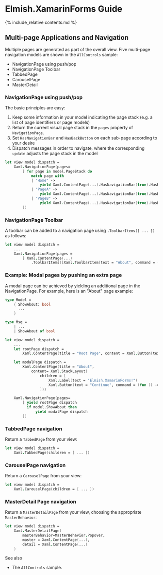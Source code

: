Elmish.XamarinForms Guide
=======

{% include_relative contents.md %}

Multi-page Applications and Navigation
-------

Multiple pages are generated as part of the overall view. Five multi-page navigation models are shown in the `AllControls` sample:

* NavigationPage using push/pop
* NavigationPage Toolbar
* TabbedPage
* CarouselPage
* MasterDetail

### NavigationPage using push/pop

The basic principles are easy:
1. Keep some information in your model indicating the page stack (e.g. a list of page identifiers or page models)
2. Return the current visual page stack in the `pages` property of `NavigationPage`.
3. Set `HasNavigationBar` and `HasBackButton` on each sub-page according to your desire
4. Dispatch messages in order to navigate, where the corresponding `update` adjusts the page stack in the model 

```fsharp
let view model dispatch = 
    Xaml.NavigationPage(pages=
        [ for page in model.PageStack do
            match page with 
            | "Home" -> 
                yield Xaml.ContentPage(...).HasNavigationBar(true).HasBackButton(true)
            | "PageA" -> 
                yield Xaml.ContentPage(...).HasNavigationBar(true).HasBackButton(true)
            | "PageB" -> 
                yield Xaml.ContentPage(...).HasNavigationBar(true).HasBackButton(true)
        ])
```


### NavigationPage Toolbar

A toolbar can be added to a navigation page using `.ToolbarItems([ ... ])` as follows:

```fsharp
let view model dispatch = 
    ...
    Xaml.NavigationPage(pages =
        [ Xaml.ContentPage(...)
            .ToolbarItems([Xaml.ToolbarItem(text = "About", command = (fun () -> dispatch (ShowAbout true))) ] )
```
### Example: Modal pages by pushing an extra page

A modal page can be achieved by yielding an additional page in the NavigationPage. For example, here is an "About" page example:

```fsharp
type Model =
    { ShowAbout: bool 
      ...
    }

type Msg = 
    | ...
    | ShowAbout of bool

let view model dispatch = 
    ...
    let rootPage dispatch = 
	    Xaml.ContentPage(title = "Root Page", content = Xaml.Button(text = "About", command = (fun () -> dispatch (ShowAbout true))))

    let modalPage dispatch = 
	    Xaml.ContentPage(title = "About", 
            content= Xaml.StackLayout(
                children = [ 
                    Xaml.Label(text = "Elmish.XamarinForms!")
                    Xaml.Button(text = "Continue", command = (fun () -> dispatch (ShowAbout false) ))
                ]))

    Xaml.NavigationPage(pages=
        [ yield rootPage dispatch
          if model.ShowAbout then 
              yield modalPage dispatch
        ])
```

### TabbedPage navigation

Return a `TabbedPage` from your view:
```fsharp
let view model dispatch = 
    Xaml.TabbedPage(children = [ ... ])
```

### CarouselPage navigation

Return a `CarouselPage` from your view:
```fsharp
let view model dispatch = 
    Xaml.CarouselPage(children = [ ... ])
```

### MasterDetail Page navigation

Return a `MasterDetailPage` from your view, choosing the appropriate `MasterBehavior`:
```fsharp
let view model dispatch = 
	Xaml.MasterDetailPage(
		masterBehavior=MasterBehavior.Popover, 
		master = Xaml.ContentPage(...),
		detail = Xaml.ContentPage(...)
	)
```

See also
* The `AllControls` sample.

